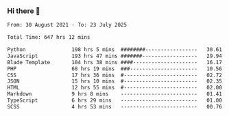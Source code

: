 ### Hi there 👋

<!--
**dominoto/dominoto** is a ✨ _special_ ✨ repository because its `README.md` (this file) appears on your GitHub profile.

Here are some ideas to get you started:

- 🔭 I’m currently working on ...
- 🌱 I’m currently learning ...
- 👯 I’m looking to collaborate on ...
- 🤔 I’m looking for help with ...
- 💬 Ask me about ...
- 📫 How to reach me: ...
- 😄 Pronouns: ...
- ⚡ Fun fact: ...
-->
<!--START_SECTION:waka-->

```txt
From: 30 August 2021 - To: 23 July 2025

Total Time: 647 hrs 12 mins

Python               198 hrs 5 mins  ########-----------------   30.61 %
JavaScript           193 hrs 47 mins #######------------------   29.94 %
Blade Template       104 hrs 38 mins ####---------------------   16.17 %
PHP                  68 hrs 19 mins  ###----------------------   10.56 %
CSS                  17 hrs 36 mins  #------------------------   02.72 %
JSON                 15 hrs 10 mins  #------------------------   02.35 %
HTML                 12 hrs 55 mins  #------------------------   02.00 %
Markdown             9 hrs 8 mins    -------------------------   01.41 %
TypeScript           6 hrs 29 mins   -------------------------   01.00 %
SCSS                 4 hrs 53 mins   -------------------------   00.76 %
```

<!--END_SECTION:waka-->
